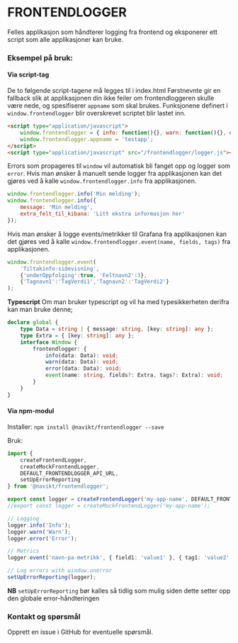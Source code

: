 # FRONTENDLOGGER

Felles applikasjon som håndterer logging fra frontend og eksponerer ett script som 
alle applikasjoner kan bruke.

### Eksempel på bruk:


#### Via script-tag

De to følgende script-tagene må legges til i index.html
Førstnevnte gir en fallback slik at applikasjonen din ikke feiler om frontendloggeren skulle være nede, og spesifiserer `appname` som skal brukes.
Funksjonene definert i `window.frontendlogger` blir overskrevet scriptet blir lastet inn.

```html
<script type="application/javascript">
    window.frontendlogger = { info: function(){}, warn: function(){}, error: function(){}, event: function(){}};
    window.frontendlogger.appname = 'testapp';
</script>
<script type="application/javascript" src="/frontendlogger/logger.js"></script>
```

Errors som propageres til `window` vil automatisk bli fanget opp og logger som `error`.
Hvis man ønsker å manuelt sende logger fra applikasjonen kan det gjøres ved å kalle `window.frontendlogger.info` fra applikasjonen.

```javascript
window.frontendlogger.info('Min melding');
window.frontendlogger.info({
    message: 'Min melding',
    extra_felt_til_kibana: 'Litt ekstra informasjon her'
});
```

Hvis man ønsker å logge events/metrikker til Grafana fra applikasjonen kan det gjøres ved å kalle `window.frontendlogger.event(name, fields, tags)` fra applikasjonen.

```javascript
window.frontendlogger.event(
    'Tiltakinfo-sidevisning', 
    {'underOppfolging':true, 'Feltnavn2':3}, 
    {'Tagnavn1':'TagVerdi1','Tagnavn2':'TagVerdi2'}
);
```

**Typescript**
Om man bruker typescript og vil ha med typesikkerheten derifra kan man bruke denne;
```typescript
declare global {
    type Data = string | { message: string, [key: string]: any };
    type Extra = { [key: string]: any };
    interface Window {
        frontendlogger: {
            info(data: Data): void;
            warn(data: Data): void;
            error(data: Data): void;
            event(name: string, fields?: Extra, tags?: Extra): void;
        }
    }
}
```

#### Via npm-modul

Installer: `npm install @navikt/frontendlogger --save` 

Bruk:
```typescript
import {
	createFrontendLogger,
	createMockFrontendLogger,
	DEFAULT_FRONTENDLOGGER_API_URL,
    setUpErrorReporting
} from '@navikt/frontendlogger';

export const logger = createFrontendLogger('my-app-name', DEFAULT_FRONTENDLOGGER_API_URL);
//export const logger = createMockFrontendLogger('my-app-name');

// Logging 
logger.info('Info');
logger.warn('Warn');
logger.error('Error');

// Metrics
logger.event('navn-pa-metrikk', { field1: 'value1' }, { tag1: 'value2' });

// Log errors with window.onerror
setUpErrorReporting(logger);
```

**NB** `setUpErrorReporting` bør kalles så tidlig som mulig siden dette setter opp den globale error-håndteringen  



### Kontakt og spørsmål

Opprett en issue i GitHub for eventuelle spørsmål.

